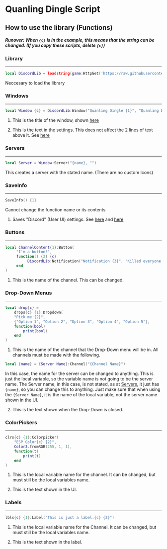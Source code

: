 # Quanling Dingle Script


## How to use the library (Functions)

##### Runover: When `{c}` is in the example, this means that the string can be changed. (If you copy these scripts, delete `{c}`)

### Library

------
```lua
local DiscordLib = loadstring(game:HttpGet('https://raw.githubusercontent.com/ThatError404/Quanling-Dingle-Script/main/ui-lib.lua', true))()
```
Neccesary to load the library

### Windows

------
```lua
local Window {c} = DiscordLib:Window("Quanling Dingle {1}", "Quanling Dingle Engine {2}")
```

1. This is the title of the window, shown [here](https://github.com/ThatError404/Quanling-Dingle-Script/blob/main/Example%20Images/QDS-MD-1.png?raw=true)

2. This is the text in the settings. This does not affect the 2 lines of text above it. See [here](https://github.com/ThatError404/Quanling-Dingle-Script/blob/main/Example%20Images/QDS-MD-2.png?raw=true)

### Servers

------
```lua
local Server = Window:Server("{name}, "")
```

This creates a server with the stated name. (There are no custom Icons)

### SaveInfo

------
```lua
SaveInfo() {1}
```
Cannot change the function name or its contents
1. Saves "Discord" (User UI) settings. See [here](https://github.com/ThatError404/Quanling-Dingle-Script/blob/main/Example%20Scripts/SaveInfo.lua) and [here](https://github.com/ThatError404/Quanling-Dingle-Script/blob/main/Example%20Images/QDS-MD-3.png?raw=true)


### Buttons

------

```lua
local ChannelContent{1}:Button(
     "I'm a button!",
     function() {2} {c}
          DiscordLib:Notification("Notification {3}", "Killed everyone! {4}", "Okay! {5}")
     end
)
```

1. This is the name of the channel. This can be changed.

### Drop-Down Menus

------

```lua
local drop{c} =
    drops{c} {1}:Dropdown(
    "Pick me!{2}",
    {"Option 1", "Option 2", "Option 3", "Option 4", "Option 5"},
    function(bool)
        print(bool)
    end
)
```

1. This is the name of the channel that the Drop-Down menu will be in. All channels must be made with the following.
```lua
local {name} = {Server Name}:Channel("{Channel Name}")
```
In this case, the name for the server can be changed to anything. This is just the local variable, so the variable name is not going to be the server name. The Server name, in this case, is not stated, as at [Servers](https://github.com/ThatError404/Quanling-Dingle-Script/edit/main/README.md#servers), it just has `{name}`, so you can change this to anything. Just make sure that when using the `{Server Name}`, it is the name of the local variable, not the server name shown in the UI.

2. This is the text shown when the Drop-Down is closed.

### ColorPickers

------

```lua
clrs{c} {1}:Colorpicker(
    "ESP Color{c} {2}",
    Color3.fromRGB(255, 1, 1),
    function(t)
        print(t)
    end
)
```

1. This is the local variable name for the channel. It can be changed, but must still be the local variables name.

2. This is the text shown in the UI.

### Labels

------

```lua
lbls{c} {1}:Label("This is just a label.{c} {2}")
```

1. This is the local variable name for the Channel. It can be changed, but must still be the local variables name.

2. This is the text shown in the label.

